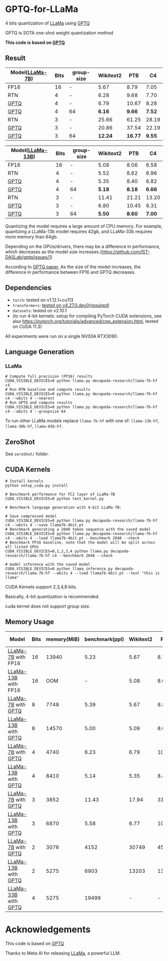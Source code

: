 # GPTQ-for-LLaMa
4 bits quantization of [LLaMa](https://arxiv.org/abs/2302.13971) using [GPTQ](https://arxiv.org/abs/2210.17323)

GPTQ is SOTA one-shot weight quantization method

**This code is based on [GPTQ](https://github.com/IST-DASLab/gptq)**

## Result
| Model([LLaMa-7B](https://arxiv.org/abs/2302.13971))      | Bits | group-size | Wikitext2 |   PTB     |    C4   |
| ---------                                                | ---- | ---------- | --------- | --------- | ------- |
| FP16                                                     |  16  |     -      |    5.67   |    8.79   |   7.05  | 
| RTN                                                      |  4   |     -      |    6.28   |    9.68   |   7.70  | 
| [GPTQ](https://arxiv.org/abs/2210.17323)                 |  4   |     -      |    6.79   |   10.67   |   8.28  |
| [GPTQ](https://arxiv.org/abs/2210.17323)                 |  4   |    64      |    **6.16**   |    **9.66**   |   **7.52**  | 
| RTN                                                      |  3   |     -      |    25.66   |    61.25   |   28.19  | 
| [GPTQ](https://arxiv.org/abs/2210.17323)                 |  3   |     -      |    20.86   |   37.54   |   22.19  |
| [GPTQ](https://arxiv.org/abs/2210.17323)                 |  3   |    64      |    **12.24**   |    **16.77**   |   **9.55**  | 

| Model([LLaMa-13B](https://arxiv.org/abs/2302.13971))     | Bits | group-size | Wikitext2 |   PTB     |    C4   |
| ---------                                                | ---- | ---------- | --------- | --------- | ------- |
| FP16                                                     |  16  |     -      |    5.08   |    8.06   |   6.58  | 
| RTN                                                      |  4   |     -      |    5.52   |    8.62   |   6.96  | 
| [GPTQ](https://arxiv.org/abs/2210.17323)                 |  4   |     -      |    5.35   |    8.40   |   6.82  |
| [GPTQ](https://arxiv.org/abs/2210.17323)                 |  4   |    64      |    **5.18**   |    **8.18**   |   **6.66**  |
| RTN                                                      |  3   |     -      |    11.41   |    21.21   |   13.20  | 
| [GPTQ](https://arxiv.org/abs/2210.17323)                 |  3   |     -      |    6.80   |    10.45   |   8.31  |
| [GPTQ](https://arxiv.org/abs/2210.17323)                 |  3   |    64      |    **5.50**   |    **8.60**   |   **7.00**  |

Quantizing the model requires a large amount of CPU memory. For example, quantizing a LLaMa-13b model requires 42gb, and LLaMa-33b requires more memory than 64gb.

Depending on the GPUs/drivers, there may be a difference in performance, which decreases as the model size increases.(https://github.com/IST-DASLab/gptq/issues/1)

According to [GPTQ paper](https://arxiv.org/abs/2210.17323), As the size of the model increases, the difference in performance between FP16 and GPTQ decreases.

## Dependencies

* `torch`: tested on v1.12.1+cu113
* `transformers`: [tested on v4.27.0.dev0(required)](https://github.com/zphang/transformers/tree/llama_push)
* `datasets`: tested on v2.10.1
* (to run 4-bit kernels: setup for compiling PyTorch CUDA extensions, see also https://pytorch.org/tutorials/advanced/cpp_extension.html, tested on CUDA 11.3)

All experiments were run on a single NVIDIA RTX3090.

## Language Generation

### LLaMa
```
# Compute full precision (FP16) results
CUDA_VISIBLE_DEVICES=0 python llama.py decapoda-research/llama-7b-hf c4
# Run RTN baseline and compute results
CUDA_VISIBLE_DEVICES=0 python llama.py decapoda-research/llama-7b-hf c4 --wbits 4 --nearest
# Run GPTQ and compute results
CUDA_VISIBLE_DEVICES=0 python llama.py decapoda-research/llama-7b-hf c4 --wbits 4 --groupsize 64
````

To run other LLaMa models replace `llama-7b-hf` with one of: `llama-13b-hf`, `llama-30b-hf`, `llama-65b-hf`.

## ZeroShot

See `zeroShot/` folder.

## CUDA Kernels 
```
# Install kernels
python setup_cuda.py install

# Benchmark performance for FC2 layer of LLaMa-7B
CUDA_VISIBLE_DEVICES=0 python test_kernel.py

# Benchmark language generation with 4-bit LLaMa-7B:

# Save compressed model
CUDA_VISIBLE_DEVICES=0 python llama.py decapoda-research/llama-7b-hf c4 --wbits 4 --save llama7b-4bit.pt
# Benchmark generating a 2048 token sequence with the saved model
CUDA_VISIBLE_DEVICES=0 python llama.py decapoda-research/llama-7b-hf c4 --wbits 4 --load llama7b-4bit.pt --benchmark 2048 --check
# Benchmark FP16 baseline, note that the model will be split across all listed GPUs
CUDA_VISIBLE_DEVICES=0,1,2,3,4 python llama.py decapoda-research/llama-7b-hf c4 --benchmark 2048 --check

# model inference with the saved model
CUDA_VISIBLE_DEVICES=0 python llama_inference.py decapoda-research/llama-7b-hf --wbits 4 --load llama7b-4bit.pt --text "this is llama"
```
CUDA Kernels support 2,3,4,8 bits.

Basically, 4-bit quantization is recommended.

cuda kernel does not support group size.

## Memory Usage
|                           Model                                                             | Bits | memory(MiB) | benchmark(ppl) | Wikitext2 |   PTB     |    C4   | checkpoint size(GB) |
| ------------------------------------------------------------------------------------------- | ---- | ----------- | ------------- | --------- | --------- | ------- | ------------------- |
| [LLaMa-7B](https://arxiv.org/abs/2302.13971) with FP16                                      |  16  |    13940    |    5.23   |    5.67   |    8.79   |   7.05  |         12.5        |
| [LLaMa-13B](https://arxiv.org/abs/2302.13971) with FP16                                     |  16  |     OOM     |     -     |    5.08   |    8.06   |   6.58  |         24.2        |
| [LLaMa-7B](https://arxiv.org/abs/2302.13971) with [GPTQ](https://arxiv.org/abs/2210.17323)  |  8   |    7748     |    5.39   |    5.67   |   8.81   |   7.08  |          6.5        |
| [LLaMa-13B](https://arxiv.org/abs/2302.13971) with [GPTQ](https://arxiv.org/abs/2210.17323) |  8   |    14570     |    5.00   |    5.09   |   8.06   |  6.61  |          12.4        |
| [LLaMa-7B](https://arxiv.org/abs/2302.13971) with [GPTQ](https://arxiv.org/abs/2210.17323)  |  4   |    4740     |    6.23   |    6.79   |   10.67   |   8.28  |          3.5        |
| [LLaMa-13B](https://arxiv.org/abs/2302.13971) with [GPTQ](https://arxiv.org/abs/2210.17323) |  4   |    8410     |    5.14   |    5.35   |   8.40   |  6.82  |          6.5        |
| [LLaMa-7B](https://arxiv.org/abs/2302.13971) with [GPTQ](https://arxiv.org/abs/2210.17323)  |  3   |    3852     |    11.43  |    17.94  |   31.44   |   19.65  |          2.75        |
| [LLaMa-13B](https://arxiv.org/abs/2302.13971) with [GPTQ](https://arxiv.org/abs/2210.17323) |  3   |    6870     |    5.58   |    6.77   |   10.29   |  8.34  |          5.06        |
| [LLaMa-7B](https://arxiv.org/abs/2302.13971) with [GPTQ](https://arxiv.org/abs/2210.17323)  |  2   |    3076     |    4152  |    30749  |   45936   |   5045  |          2.0        |
| [LLaMa-13B](https://arxiv.org/abs/2302.13971) with [GPTQ](https://arxiv.org/abs/2210.17323) |  2   |    5275     |    6903   |   13203   |   1384   |  8.34  |          5.06        |
| [LLaMa-33B](https://arxiv.org/abs/2302.13971) with [GPTQ](https://arxiv.org/abs/2210.17323) |  4   |    5275     |    19499   |   -   |   -   |  -  |    15.7   |
# Acknowledgements
This code is based on [GPTQ](https://github.com/IST-DASLab/gptq)

Thanks to Meta AI for releasing [LLaMa](https://arxiv.org/abs/2302.13971), a powerful LLM.
